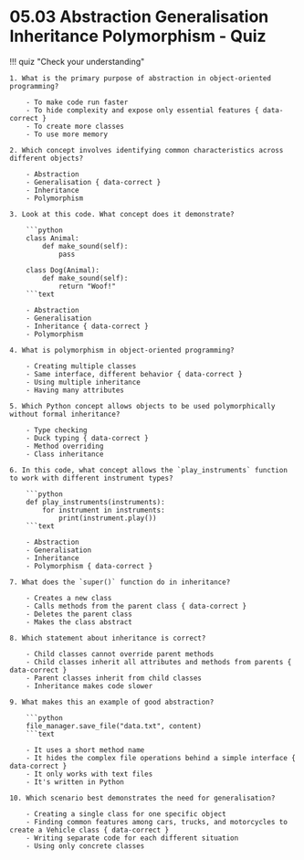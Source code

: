 # 05.03 Abstraction Generalisation Inheritance Polymorphism - Quiz

!!! quiz "Check your understanding"

    1. What is the primary purpose of abstraction in object-oriented programming?

        - To make code run faster
        - To hide complexity and expose only essential features { data-correct }
        - To create more classes
        - To use more memory

    2. Which concept involves identifying common characteristics across different objects?

        - Abstraction
        - Generalisation { data-correct }
        - Inheritance
        - Polymorphism

    3. Look at this code. What concept does it demonstrate?

        ```python
        class Animal:
            def make_sound(self):
                pass

        class Dog(Animal):
            def make_sound(self):
                return "Woof!"
        ```text

        - Abstraction
        - Generalisation
        - Inheritance { data-correct }
        - Polymorphism

    4. What is polymorphism in object-oriented programming?

        - Creating multiple classes
        - Same interface, different behavior { data-correct }
        - Using multiple inheritance
        - Having many attributes

    5. Which Python concept allows objects to be used polymorphically without formal inheritance?

        - Type checking
        - Duck typing { data-correct }
        - Method overriding
        - Class inheritance

    6. In this code, what concept allows the `play_instruments` function to work with different instrument types?

        ```python
        def play_instruments(instruments):
            for instrument in instruments:
                print(instrument.play())
        ```text

        - Abstraction
        - Generalisation
        - Inheritance
        - Polymorphism { data-correct }

    7. What does the `super()` function do in inheritance?

        - Creates a new class
        - Calls methods from the parent class { data-correct }
        - Deletes the parent class
        - Makes the class abstract

    8. Which statement about inheritance is correct?

        - Child classes cannot override parent methods
        - Child classes inherit all attributes and methods from parents { data-correct }
        - Parent classes inherit from child classes
        - Inheritance makes code slower

    9. What makes this an example of good abstraction?

        ```python
        file_manager.save_file("data.txt", content)
        ```text

        - It uses a short method name
        - It hides the complex file operations behind a simple interface { data-correct }
        - It only works with text files
        - It's written in Python

    10. Which scenario best demonstrates the need for generalisation?

        - Creating a single class for one specific object
        - Finding common features among cars, trucks, and motorcycles to create a Vehicle class { data-correct }
        - Writing separate code for each different situation
        - Using only concrete classes

